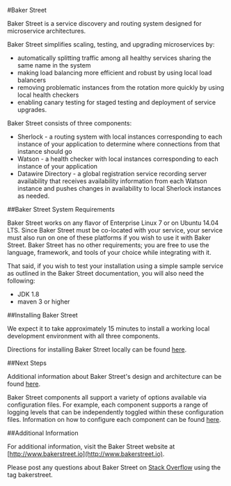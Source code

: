 #Baker Street

Baker Street is a service discovery and routing system designed for microservice architectures.

Baker Street simplifies scaling, testing, and upgrading microservices by:

* automatically splitting traffic among all healthy services sharing the same name in the system
* making load balancing more efficient and robust by using local load balancers
* removing problematic instances from the rotation more quickly by using local health checkers
* enabling canary testing for staged testing and deployment of service upgrades.

Baker Street consists of three components:

* Sherlock - a routing system with local instances corresponding to each instance of your application to determine where connections from that instance should go
* Watson - a health checker with local instances corresponding to each instance of your application
* Datawire Directory - a global registration service recording server availability that receives availability information from each Watson instance and pushes changes in availability to local Sherlock instances as needed.

##Baker Street System Requirements

Baker Street works on any flavor of Enterprise Linux 7 or on Ubuntu 14.04 LTS. Since Baker Street must be co-located with your service, your service must also run on one of these platforms if you wish to use it with Baker Street. Baker Street has no other requirements; you are free to use the language, framework, and tools of your choice while integrating with it.

That said, if you wish to test your installation using a simple sample service as outlined in the Baker Street documentation, you will also need the following:

* JDK 1.8
* maven 3 or higher

##Installing Baker Street

We expect it to take approximately 15 minutes to install a working local development environment with all three components.

Directions for installing Baker Street locally can be found [here](http://bakerstreet.io/docs/quickstart.html#setup).

##Next Steps

Additional information about Baker Street's design and architecture can be found [here](http://bakerstreet.io/docs/architecture.html).

Baker Street components all support a variety of options available via configuration files. For example, each component supports a range of logging levels that can be independently toggled within these configuration files. Information on how to configure each component can be found [here](http://bakerstreet.io/docs/reference.html).

##Additional Information

For additional information, visit the Baker Street website at [http://www.bakerstreet.io](http://www.bakerstreet.io).

Please post any questions about Baker Street on [Stack Overflow](http://www.stackoverflow.com) using the tag bakerstreet.
